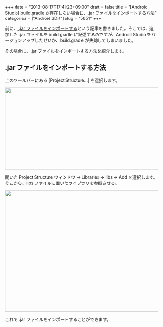 +++
date = "2013-08-17T17:41:23+09:00"
draft = false
title = "[Android Studio] build.gradle が存在しない場合に、.jar ファイルをインポートする方法"
categories = ["Android SDK"]
slug = "5851"
+++

前に、<a href="http://rakuishi.com/androidsdk/5768/"> .jar ファイルをインポートする</a>という記事を書きました。そこでは、追加した .jar ファイルを build.gradle に記述するのですが、Android Studio をバージョンアップしたせいか、build.gradle が失踪してしまいました。

その場合に、.jar ファイルをインポートする方法を紹介します。

<h2>.jar ファイルをインポートする方法</h2>

上のツールバーにある [Project Structure…] を選択します。

<img class="align-center" src="/images/2013/08/5851_1.png" border="0" width="640" height="270" />

開いた Project Structure ウィンドウ → Libraries → libs → Add を選択します。そこから、libs ファイルに置いたライブラリを参照させる。

<img class="align-center" src="/images/2013/08/5851_2.png" border="0" width="640" height="400" />

これで .jar ファイルをインポートすることができます。
